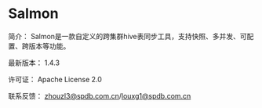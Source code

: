 # Salmon

简介：
Salmon是一款自定义的跨集群hive表同步工具，支持快照、多并发、可配置、跨版本等功能。


最新版本：
1.4.3

许可证：
Apache License 2.0

联系反馈：
zhouzl3@spdb.com.cn/louxg1@spdb.com.cn




